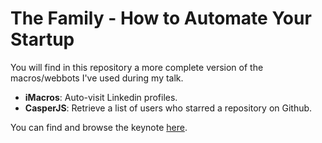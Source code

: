 # The Family - How to Automate Your Startup

You will find in this repository a more complete version of the macros/webbots
I've used during my talk.

* **iMacros**: Auto-visit Linkedin profiles.
* **CasperJS**: Retrieve a list of users who starred a repository on Github.

You can find and browse the keynote [here](http://www.slideshare.net/gentlenode).
